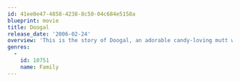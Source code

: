 ```yaml
---
id: 41ee0e47-4858-4238-8c50-04c684e5158a
blueprint: movie
title: Doogal
release_date: '2006-02-24'
overview: 'This is the story of Doogal, an adorable candy-loving mutt who goes on a mission to save the world.'
genres:
  -
    id: 10751
    name: Family
---
```

